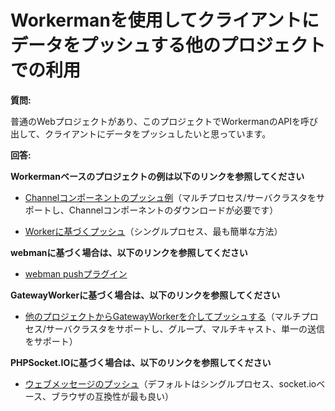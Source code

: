 # Workermanを使用してクライアントにデータをプッシュする他のプロジェクトでの利用

**質問:**

普通のWebプロジェクトがあり、このプロジェクトでWorkermanのAPIを呼び出して、クライアントにデータをプッシュしたいと思っています。

**回答:**

**Workermanベースのプロジェクトの例は以下のリンクを参照してください**

- [Channelコンポーネントのプッシュ例](../components/channel-examples.md)（マルチプロセス/サーバクラスタをサポートし、Channelコンポーネントのダウンロードが必要です）

- [Workerに基づくプッシュ](https://www.workerman.net/q/508)（シングルプロセス、最も簡単な方法）

**webmanに基づく場合は、以下のリンクを参照してください**

- [webman pushプラグイン](https://www.workerman.net/plugin/2)

**GatewayWorkerに基づく場合は、以下のリンクを参照してください**

- [他のプロジェクトからGatewayWorkerを介してプッシュする](https://www.workerman.net/doc/gateway-worker/push-in-other-project.html)（マルチプロセス/サーバクラスタをサポートし、グループ、マルチキャスト、単一の送信をサポート）

**PHPSocket.IOに基づく場合は、以下のリンクを参照してください**

- [ウェブメッセージのプッシュ](https://www.workerman.net/web-sender)（デフォルトはシングルプロセス、socket.ioベース、ブラウザの互換性が最も良い）
